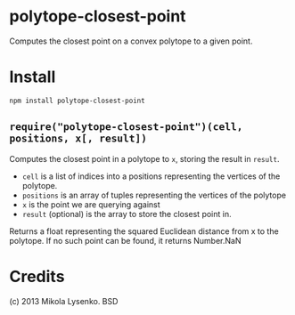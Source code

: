 polytope-closest-point
======================
Computes the closest point on a convex polytope to a given point.

Install
=======

    npm install polytope-closest-point


`require("polytope-closest-point")(cell, positions, x[, result])`
---------------------------------------------------------------
Computes the closest point in a polytope to `x`, storing the result in `result`.

* `cell` is a list of indices into a positions representing the vertices of the polytope.
* `positions` is an array of tuples representing the vertices of the polytope
* `x` is the point we are querying against
* `result` (optional) is the array to store the closest point in.

Returns a float representing the squared Euclidean distance from x to the polytope.  If no such point can be found, it returns Number.NaN

Credits
=======
(c) 2013 Mikola Lysenko. BSD
